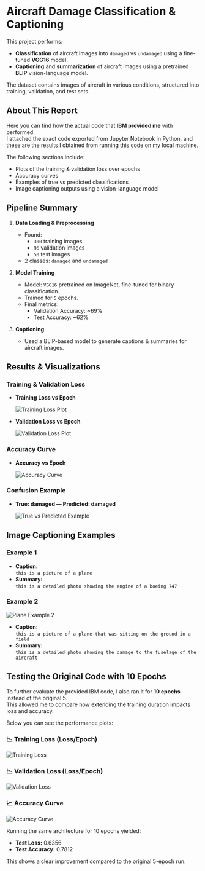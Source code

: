 # Aircraft Damage Classification & Captioning

This project performs:
- **Classification** of aircraft images into `damaged` vs `undamaged` using a fine-tuned **VGG16** model.
- **Captioning** and **summarization** of aircraft images using a pretrained **BLIP** vision-language model.

The dataset contains images of aircraft in various conditions, structured into training, validation, and test sets.

## About This Report

Here you can find how the actual code that **IBM provided me** with performed.  
I attached the exact code exported from Jupyter Notebook in Python, and these are the results I obtained from running this code on my local machine.

The following sections include:
- Plots of the training & validation loss over epochs
- Accuracy curves
- Examples of true vs predicted classifications
- Image captioning outputs using a vision-language model

## Pipeline Summary

1. **Data Loading & Preprocessing**
   - Found:
     - `300` training images
     - `96` validation images
     - `50` test images
   - 2 classes: `damaged` and `undamaged`

2. **Model Training**
   - Model: `VGG16` pretrained on ImageNet, fine-tuned for binary classification.
   - Trained for `5` epochs.
   - Final metrics:
     - Validation Accuracy: ~69%
     - Test Accuracy: ~62%

3. **Captioning**
   - Used a BLIP-based model to generate captions & summaries for aircraft images.


## Results & Visualizations

### Training & Validation Loss

- **Training Loss vs Epoch**

  ![Training Loss Plot](images/Figure_1.png)

- **Validation Loss vs Epoch**

  ![Validation Loss Plot](images/Figure_2.png)


### Accuracy Curve

- **Accuracy vs Epoch**

  ![Accuracy Curve](images/Figure_3.png)


### Confusion Example

- **True: damaged — Predicted: damaged**

  ![True vs Predicted Example](images/Figure_4.png)


## Image Captioning Examples

### Example 1

- **Caption:**  
  `this is a picture of a plane`
- **Summary:**  
  `this is a detailed photo showing the engine of a boeing 747`


### Example 2

![Plane Example 2](images/Figure_5.png)

- **Caption:**  
  `this is a picture of a plane that was sitting on the ground in a field`
- **Summary:**  
  `this is a detailed photo showing the damage to the fuselage of the aircraft`

## Testing the Original Code with 10 Epochs

To further evaluate the provided IBM code, I also ran it for **10 epochs** instead of the original 5.  
This allowed me to compare how extending the training duration impacts loss and accuracy.

Below you can see the performance plots:

### 📉 Training Loss (Loss/Epoch)
![Training Loss](images/Figure_1.1.png)

### 📉 Validation Loss (Loss/Epoch)
![Validation Loss](images/Figure_2.1.png)

### 📈 Accuracy Curve
![Accuracy Curve](images/Figure_3.1.png)

Running the same architecture for 10 epochs yielded:
- **Test Loss:** 0.6356  
- **Test Accuracy:** 0.7812  

This shows a clear improvement compared to the original 5-epoch run.
